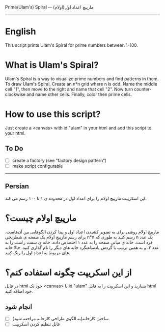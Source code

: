 Prime(Ulam's) Spiral -- مارپیچ اعداد اول(اولام)

---

# English

This script prints Ulam's Spiral for prime numbers between 1-100.

# What is Ulam's Spiral?

Ulam's Spiral is a way to visualize prime numbers and find patterns in them. To draw Ulam's Spiral, Create an n\*n grid where n is odd. Name the middle cell "1", then move to the right and name that cell "2". Now turn counter-clockwise and name other cells. Finally, color then prime cells.

# How to use this script?

Just create a \<canvas> with id "ulam" in your html and add this script to your html.

## To Do

- [ ] create a factory (see "factory design pattern")
- [ ] make script configurable

---

## Persian

این اسکریپت مارپیچ اولام را برای اعداد اول در محدوده ی ۱ تا ۱۰۰ رسم می کند.

# مارپیچ اولام چیست؟

مارپیچ اولام روشی برای به تصویر کشیدن اعداد اول و پیدا کردن الگوهایی بین آن‌هاست. برای رسم مارپیچ اولام یک صفحه ی شطرنجی n\*n رسم کنید به طوری که n یک عدد فرد است. خانه ی میانی صفحه را به عدد ۱ اختصاص داده، خانه ی سمت راست را به عدد ۲، و به همین ترتیب با گردش پادساعتگرد خانه های دیگر را نام گذاری کنید. حالا خانه های مربوط به اعداد اول را رنگ کنید.

# از این اسکریپت چگونه استفاده کنم؟

در فایل html خود یک \<canvas> با id "ulam" بسازید و این اسکریپت را به فایل html خود اضافه کنید.

## انجام شود

- [ ] ساختن کارخانه(به الگوی طراحی کارخانه مراجعه شود)
- [ ] قابل تنظیم کردن اسکریپت
